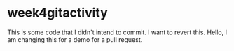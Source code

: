# week4gitactivity

This is some code that I didn't intend to commit. I want to revert this.
Hello, I am changing this for a demo for a pull request.
